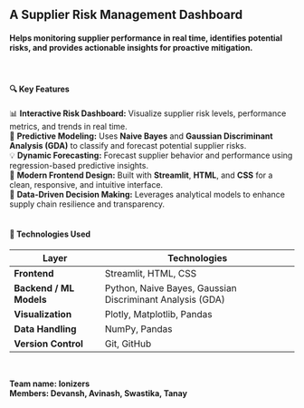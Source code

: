 ## A Supplier Risk Management Dashboard

#### Helps monitoring supplier performance in real time, identifies potential risks, and provides actionable insights for proactive mitigation.

<br>
<h4>🔍 Key Features </h4> 

 📊 **Interactive Risk Dashboard:** Visualize supplier risk levels, performance metrics, and trends in real time.  
 🤖 **Predictive Modeling:** Uses **Naive Bayes** and **Gaussian Discriminant Analysis (GDA)** to classify and forecast potential supplier risks.  
 💡 **Dynamic Forecasting:** Forecast supplier behavior and performance using regression-based predictive insights.  
 🎨 **Modern Frontend Design:** Built with **Streamlit**, **HTML**, and **CSS** for a clean, responsive, and intuitive interface.  
 🔐 **Data-Driven Decision Making:** Leverages analytical models to enhance supply chain resilience and transparency.  
<br>
#### 🧩 Technologies Used  

| Layer | Technologies |
|-------|---------------|
| **Frontend** | Streamlit, HTML, CSS |
| **Backend / ML Models** | Python, Naive Bayes, Gaussian Discriminant Analysis (GDA) |
| **Visualization** | Plotly, Matplotlib, Pandas |
| **Data Handling** | NumPy, Pandas |
| **Version Control** | Git, GitHub |
<br>

<b>Team name: Ionizers
<br>
<b>Members: Devansh, Avinash, Swastika, Tanay 
